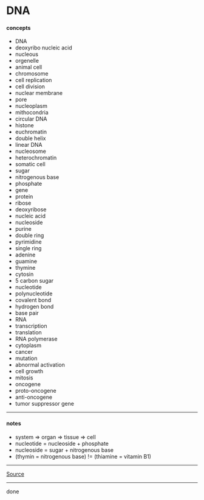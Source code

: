 # DNA

#### concepts

- DNA
- deoxyribo nucleic acid
- nucleous
- orgenelle
- animal cell
- chromosome
- cell replication
- cell division
- nuclear membrane
- pore
- nucleoplasm
- mithocondria
- circular DNA
- histone
- euchromatin
- double helix
- linear DNA
- nucleosome
- heterochromatin
- somatic cell
- sugar
- nitrogenous base
- phosphate
- gene
- protein
- ribose
- deoxyribose
- nucleic acid
- nucleoside
- purine
- double ring
- pyrimidine
- single ring
- adenine
- guamine
- thymine
- cytosin
- 5 carbon sugar
- nucleotide
- polynucleotide
- covalent bond
- hydrogen bond
- base pair
- RNA
- transcription
- translation
- RNA polymerase
- cytoplasm
- cancer
- mutation
- abnormal activation
- cell growth
- mitosis
- oncogene
- proto-oncogene
- anti-oncogene
- tumor suppressor gene

---

#### notes

- system => organ => tissue => cell
- nucleotide = nucleoside + phosphate
- nucleoside = sugar + nitrogenous base
- (thymin = nitrogenous base) != (thiamine = vitamin B1)

---

[Source](https://youtu.be/4rKBBVxAT_M)

---

done